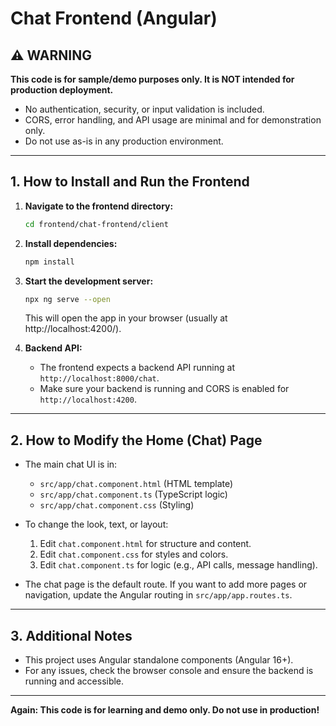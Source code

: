 # Chat Frontend (Angular)

## ⚠️ WARNING

**This code is for sample/demo purposes only. It is NOT intended for production deployment.**
- No authentication, security, or input validation is included.
- CORS, error handling, and API usage are minimal and for demonstration only.
- Do not use as-is in any production environment.

---

## 1. How to Install and Run the Frontend

1. **Navigate to the frontend directory:**
   ```sh
   cd frontend/chat-frontend/client
   ```
2. **Install dependencies:**
   ```sh
   npm install
   ```
3. **Start the development server:**
   ```sh
   npx ng serve --open
   ```
   This will open the app in your browser (usually at http://localhost:4200/).

4. **Backend API:**
   - The frontend expects a backend API running at `http://localhost:8000/chat`.
   - Make sure your backend is running and CORS is enabled for `http://localhost:4200`.

---

## 2. How to Modify the Home (Chat) Page

- The main chat UI is in:
  - `src/app/chat.component.html` (HTML template)
  - `src/app/chat.component.ts` (TypeScript logic)
  - `src/app/chat.component.css` (Styling)

- To change the look, text, or layout:
  1. Edit `chat.component.html` for structure and content.
  2. Edit `chat.component.css` for styles and colors.
  3. Edit `chat.component.ts` for logic (e.g., API calls, message handling).

- The chat page is the default route. If you want to add more pages or navigation, update the Angular routing in `src/app/app.routes.ts`.

---

## 3. Additional Notes

- This project uses Angular standalone components (Angular 16+).
- For any issues, check the browser console and ensure the backend is running and accessible.

---

**Again: This code is for learning and demo only. Do not use in production!**
